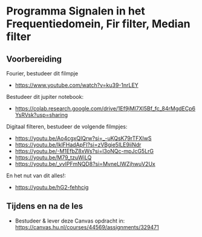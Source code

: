 # Programma Signalen in het Frequentiedomein, Fir filter, Median filter

## Voorbereiding
Fourier, bestudeer dit filmpje 
- https://www.youtube.com/watch?v=ku39-1nrLEY<br>

Bestudeer dit jupiter notebook:
- https://colab.research.google.com/drive/1Ef9jMI7Xl5Bf_fc_84rMgdECp6YsRVsk?usp=sharing<br>

Digitaal filteren, bestudeer de volgende filmpjes:
-  https://youtu.be/Ao4cgxQIQrw?si=_-uKQsK79rTFXIwS
-  https://youtu.be/IklFHadApFI?si=zVBgie5ILE9iiNdr
-  https://youtu.be/-M1EfbZ8xWs?si=l3oNQc-mpJcG5LrG
-  https://youtu.be/M79_tzuWiLQ
-  https://youtu.be/_vvIPFmNQD8?si=MvneLlWZjhwuV2Ux<br>

En het nut van dit alles!:
- https://youtu.be/hG2-fehhcig
  
## Tijdens en na de les
- Bestudeer & lever deze Canvas opdracht in: https://canvas.hu.nl/courses/44569/assignments/329471

